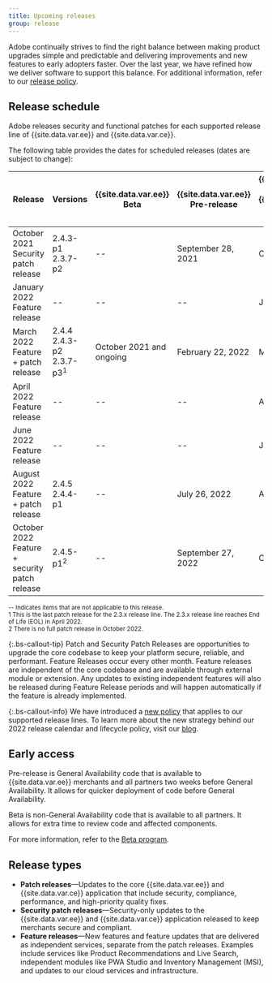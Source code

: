 ```yaml
---
title: Upcoming releases
group: release
---
```


Adobe continually strives to find the right balance between making product upgrades simple and predictable and delivering improvements and new features to early adopters faster. Over the last year, we have refined how we deliver software to support this balance. For additional information, refer to our [release policy]({{site.baseurl}}/release/policy/).

## Release schedule

Adobe releases security and functional patches for each supported release line of {{site.data.var.ee}} and {{site.data.var.ce}}.

The following table provides the dates for scheduled releases (dates are subject to change):

| Release                                          | Versions                                  | {{site.data.var.ee}} Beta | {{site.data.var.ee}} Pre-release | {{site.data.var.ee}} & {{site.data.var.ce}}<br>General Availability |
|--------------------------------------------------|-------------------------------------------|---------------------------|----------------------------------|---------------------------------------------------------------------|
| October 2021<br>Security patch release           | 2.4.3-p1<br>2.3.7-p2                      | \-\-                      | September 28, 2021               | October 12, 2021                                                    |
| January 2022<br>Feature release                  | \-\-                                      | \-\-                      | \-\-                             | January 18, 2022                                                    |
| March 2022<br>Feature + patch release            | 2.4.4<br>2.4.3-p2<br>2.3.7-p3<sup>1</sup> | October 2021 and ongoing  | February 22, 2022                | March 8, 2022                                                       |
| April 2022<br>Feature release                    | \-\-                                      | \-\-                      | \-\-                             | April 26, 2022                                                      |
| June 2022<br>Feature release                     | \-\-                                      | \-\-                      | \-\-                             | June 21, 2022                                                       |
| August 2022<br>Feature + patch release           | 2.4.5<br>2.4.4-p1                         | \-\-                      | July 26, 2022                    | August 9, 2022                                                      |
| October 2022<br>Feature + security patch release | 2.4.5-p1<sup>2</sup>                      | \-\-                      | September 27, 2022               | October 11, 2022                                                    |

<sup>\-\- Indicates items that are not applicable to this release.</sup><br>
<sup>1 This is the last patch release for the 2.3.x release line. The 2.3.x release line reaches End of Life (EOL) in April 2022.</sup><br>
<sup>2 There is no full patch release in October 2022.</sup><br>

{:.bs-callout-tip}
Patch and Security Patch Releases are opportunities to upgrade the core codebase to keep your platform secure, reliable, and performant. Feature Releases occur every other month. Feature releases are independent of the core codebase and are available through external module or extension. Any updates to existing independent features will also be released during Feature Release periods and will happen automatically if the feature is already implemented.

{:.bs-callout-info}
We have introduced a [new policy](https://magento.com/sites/default/files/magento-software-lifecycle-policy.pdf) that applies to our supported release lines. To learn more about the new strategy behind our 2022 release calendar and lifecycle policy, visit our [blog](https://magento.com/blog/accelerating-innovation-through-simplified-release-strategy).

## Early access

Pre-release is General Availability code that is available to {{site.data.var.ee}} merchants and all partners two weeks before General Availability. It allows for quicker deployment of code before General Availability.

Beta is non-General Availability code that is available to all partners. It allows for extra time to review code and affected components.

For more information, refer to the [Beta program][].

## Release types

-  **Patch releases**—Updates to the core {{site.data.var.ee}} and {{site.data.var.ce}} application that include security, compliance, performance, and high-priority quality fixes.
-  **Security patch releases**—Security-only updates to the {{site.data.var.ee}} and {{site.data.var.ce}} application released to keep merchants secure and compliant.
-  **Feature releases**—New features and feature updates that are delivered as independent services, separate from the patch releases. Examples include services like Product Recommendations and Live Search, independent modules like PWA Studio and Inventory Management (MSI), and updates to our cloud services and infrastructure.

<!-- Link definitions -->
[Beta program]: {{site.baseurl}}/release/beta-program.html
